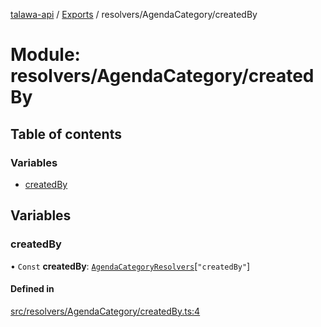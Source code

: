 [talawa-api](../README.md) / [Exports](../modules.md) / resolvers/AgendaCategory/createdBy

# Module: resolvers/AgendaCategory/createdBy

## Table of contents

### Variables

- [createdBy](resolvers_AgendaCategory_createdBy.md#createdby)

## Variables

### createdBy

• `Const` **createdBy**: [`AgendaCategoryResolvers`](types_generatedGraphQLTypes.md#agendacategoryresolvers)[``"createdBy"``]

#### Defined in

[src/resolvers/AgendaCategory/createdBy.ts:4](https://github.com/adi790uu/talawa-api/blob/5146430/src/resolvers/AgendaCategory/createdBy.ts#L4)

